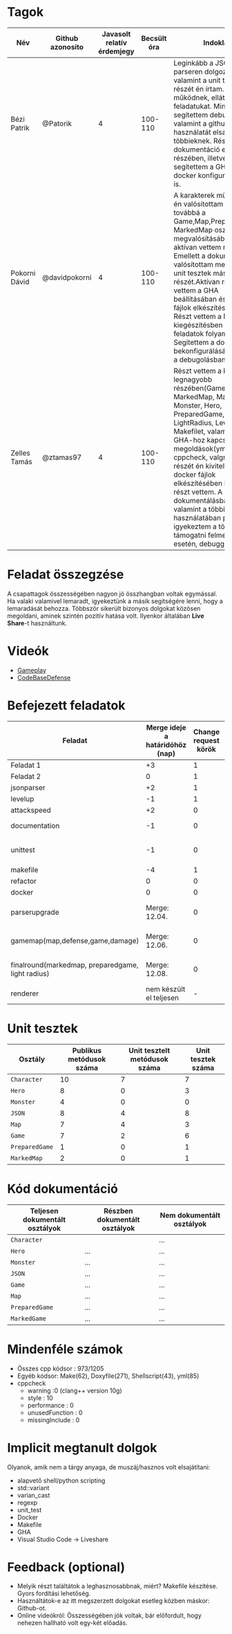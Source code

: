 # Tagok

| Név | Github azonosito  | Javasolt relatív érdemjegy | Becsült óra | Indoklás  | 
| --- | ---- | --- | ------------------ | --------- |
| Bézi Patrik | @Patorik | 4 | 100-110 | Leginkább  a JSON parseren dolgoztam, valamint a unit testek egy részét én írtam. Ezek jól is működnek, ellátják a feladatukat. Mindemellett segítettem debuggolni, valamint a github használatát elsajátítani a többieknek. Részt vettem a dokumentáció egy részében, illetve segítettem a GHA-k és a docker konfigurálásában is. |
| Pokorni Dávid | @davidpokorni | 4 | 100-110 | A karakterek működését én valósítottam meg, továbbá a Game,Map,PreparedGame, MarkedMap osztályok megvalósításában is aktívan vettem részt. Emellett a dokumentációt valósítottam meg, illetve a unit tesztek másik részét.Aktívan részt vettem a GHA beállításában és a yml fájlok elkészítésében. Részt vettem a Makefile kiegészítésben a későbbi feladatok folyamán. Segítettem a docker bekonfigurálásában, illetve a debugolásban. |
| Zelles Tamás | @ztamas97 | 4 | 100-110 | Részt vettem a kódolás legnagyobb részében(Game, MarkedMap, Map,  Monster, Hero, PreparedGame, LightRadius, Levelup,...), a Makefilet, valamint a GHA-hoz kapcsolodó megoldások(yml, iotest, cppcheck, valgrind) nagy részét én kiviteleztem. A docker fájlok elkészítésében is aktívan részt vettem. A dokumentálásban, valamint a többi eszköz használatában pedig igyekeztem a többieket támogatni felmerülő hibák esetén, debuggolásnál.  |

# Feladat összegzése
A csapattagok összességében nagyon jó összhangban voltak egymással. Ha valaki valamivel lemaradt, igyekeztünk a másik segítségére lenni, hogy a lemaradását behozza.
Többször sikerült bizonyos dolgokat közösen megoldani, aminek szintén pozitív hatása volt. Ilyenkor általában **Live Share**-t használtunk.

# Videók

 - [Gameplay](/videos/gameplay.mp4)
 - [CodeBaseDefense](/videos/codebasedefense.mp4)

# Befejezett feladatok

| Feladat | Merge ideje a határidóhöz (nap) | Change request körök | Reviewer | 
| ------- | ------------------------------- | -------------------- | -------- |
| Feladat 1 | +3 | 1 | @wajzy| 
| Feladat 2 | 0 | 1 | @hegyhati |
| jsonparser | +2 | 1 | @wajzy |
| levelup | -1 | 1 | @oliverosz |
| attackspeed | +2 | 0 | @vizvezetek |
| documentation | -1 | 0 | @cadboleny / @dobaybalazs |
| unittest | -1 | 0 | @cadboleny / @dobaybalazs, @tupoljev |
| makefile | -4 | 1 | @hegyhati |
| refactor | 0 | 0 | @hegyhati |
| docker | 0 | 0 | @hegyhati |
| parserupgrade | Merge: 12.04. | 0 | @cadboleny / @dobaybalazs, @tupoljev |
| gamemap(map,defense,game,damage) | Merge: 12.06. | 0 | @cadboleny / @dobaybalazs, @tupoljev |
| finalround(markedmap, preparedgame, light radius) | Merge: 12.08. | 0 | @cadboleny / @dobaybalazs, @tupoljev |
| renderer | nem készült el teljesen | - | - |

# Unit tesztek

| Osztály | Publikus metódusok száma | Unit tesztelt metódusok száma | Unit tesztek száma |
| --- | --- | --- | --- |
| `Character` | 10 | 7 | 7 |
| `Hero` | 8 | 0 | 3 | 
| `Monster` | 4 | 0 | 0 | 
| `JSON` | 8 | 4 | 8 | 
| `Map` | 7 | 4 | 3 | 
| `Game` | 7 | 2 | 6 | 
| `PreparedGame` | 1 | 0 | 1 | 
| `MarkedMap` | 2 | 0 | 1 | 

# Kód dokumentáció

| Teljesen dokumentált osztályok | Részben dokumentált osztályok | Nem dokumentált osztályok |
| --- | --- | --- | 
| `Character` |  | ... | 
| `Hero` | ... | ... |  
| `Monster` | ... | ... |  
| `JSON` | ... | ... |
| `Game` | ... | ... |
| `Map` | ... | ... | 
| `PreparedGame` | ... | ... | 
| `MarkedGame` | ... | ... | 


# Mindenféle számok

 - Összes cpp kódsor : 973/1205
 - Egyéb kódsor: Make(62), Doxyfile(271), Shellscript(43), yml(85)
 - cppcheck
   - warning :0 (clang++ version 10g)
   - style : 10
   - performance : 0
   - unusedFunction : 0
   - missingInclude : 0
 
# Implicit megtanult dolgok
Olyanok, amik nem a tárgy anyaga, de muszáj/hasznos volt elsajátítani:
 - alapvető shell/python scripting
 - std::variant
 - varian_cast
 - regexp
 - unit_test
 - Docker
 - Makefile
 - GHA
 - Visual Studio Code -> Liveshare

# Feedback (optional)
 
- Melyik részt találtátok a leghasznosabbnak, miért? Makefile készítése. Gyors fordítási lehetőség.
- Használtátok-e az itt megszerzett dolgokat esetleg közben máskor: Github-ot.
- Online videókról: Összességében jók voltak, bár előfordult, hogy nehezen hallható volt egy-két előadás.